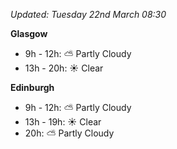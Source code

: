 *Updated: Tuesday 22nd March 08:30*

**Glasgow**

* 9h - 12h: :partly_sunny: Partly Cloudy
* 13h - 20h: :sunny: Clear

**Edinburgh**

* 9h - 12h: :partly_sunny: Partly Cloudy
* 13h - 19h: :sunny: Clear
* 20h: :partly_sunny: Partly Cloudy
